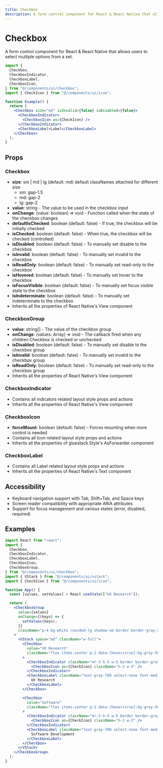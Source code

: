 ```yaml
---
title: Checkbox
description: A form control component for React & React Native that allows users to select multiple options from a set.
---
```


# Checkbox

A form control component for React & React Native that allows users to select multiple options from a set.

```jsx
import {
  Checkbox,
  CheckboxIndicator,
  CheckboxLabel,
  CheckboxIcon,
} from "@/components/ui/checkbox";
import { CheckIcon } from "@/components/ui/icon";

function Example() {
  return (
    <Checkbox size="md" isInvalid={false} isDisabled={false}>
      <CheckboxIndicator>
        <CheckboxIcon as={CheckIcon} />
      </CheckboxIndicator>
      <CheckboxLabel>Label</CheckboxLabel>
    </Checkbox>
  );
}
```

## Props

### Checkbox

- **size**: sm | md | lg (default: md)
  default classNames attached for different size
  - sm: gap-1.5
  - md: gap-2
  - lg: gap-2
- **value**: string - The value to be used in the checkbox input
- **onChange**: (value: boolean) => void - Function called when the state of the checkbox changes
- **defaultIsChecked**: boolean (default: false) - If true, the checkbox will be initially checked
- **isChecked**: boolean (default: false) - When true, the checkbox will be checked (controlled)
- **isDisabled**: boolean (default: false) - To manually set disable to the checkbox
- **isInvalid**: boolean (default: false) - To manually set invalid to the checkbox
- **isReadOnly**: boolean (default: false) - To manually set read-only to the checkbox
- **isHovered**: boolean (default: false) - To manually set hover to the checkbox
- **isFocusVisible**: boolean (default: false) - To manually set focus visible state to the checkbox
- **isIndeterminate**: boolean (default: false) - To manually set indeterminate to the checkbox
- Inherits all the properties of React Native's View component

### CheckboxGroup

- **value**: string[] - The value of the checkbox group
- **onChange**: (values: Array<string>) => void - The callback fired when any children Checkbox is checked or unchecked
- **isDisabled**: boolean (default: false) - To manually set disable to the checkbox group
- **isInvalid**: boolean (default: false) - To manually set invalid to the checkbox group
- **isReadOnly**: boolean (default: false) - To manually set read-only to the checkbox group
- Inherits all the properties of React Native's View component

### CheckboxIndicator

- Contains all indicators related layout style props and actions
- Inherits all the properties of React Native's View component

### CheckboxIcon

- **forceMount**: boolean (default: false) - Forces mounting when more control is needed
- Contains all Icon related layout style props and actions
- Inherits all the properties of gluestack Style's AsForwarder component

### CheckboxLabel

- Contains all Label related layout style props and actions
- Inherits all the properties of React Native's Text component

## Accessibility

- Keyboard navigation support with Tab, Shift+Tab, and Space keys
- Screen reader compatibility with appropriate ARIA attributes
- Support for focus management and various states (error, disabled, required)

## Examples

```jsx
import React from "react";
import {
  Checkbox,
  CheckboxIndicator,
  CheckboxLabel,
  CheckboxIcon,
  CheckboxGroup,
} from "@/components/ui/checkbox";
import { VStack } from "@/components/ui/vstack";
import { CheckIcon } from "@/components/ui/icon";

function App() {
  const [values, setValues] = React.useState(["UX Research"]);

  return (
    <CheckboxGroup
      value={values}
      onChange={(keys) => {
        setValues(keys);
      }}
      className="p-4 bg-white rounded-lg shadow-sm border border-gray-200"
    >
      <VStack space="md" className="w-full">
        <Checkbox
          value="UX Research"
          className="flex items-center p-2 data-[hover=true]:bg-gray-50 rounded cursor-pointer"
        >
          <CheckboxIndicator className="mr-3 h-5 w-5 border border-gray-300 rounded bg-white text-blue-500 flex items-center justify-center">
            <CheckboxIcon as={CheckIcon} className="h-3 w-3" />
          </CheckboxIndicator>
          <CheckboxLabel className="text-gray-700 select-none font-medium">
            UX Research
          </CheckboxLabel>
        </Checkbox>

        <Checkbox
          value="Software"
          className="flex items-center p-2 data-[hover=true]:bg-gray-50 rounded cursor-pointer"
        >
          <CheckboxIndicator className="mr-3 h-5 w-5 border border-gray-300 rounded bg-white text-blue-500 flex items-center justify-center">
            <CheckboxIcon as={CheckIcon} className="h-3 w-3" />
          </CheckboxIndicator>
          <CheckboxLabel className="text-gray-700 select-none font-medium">
            Software Development
          </CheckboxLabel>
        </Checkbox>
      </VStack>
    </CheckboxGroup>
  );
}
```
